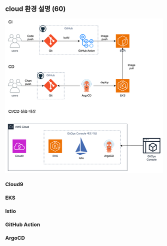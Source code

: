 ## **cloud 환경 설명 (60)**

![cloud_env](../../images/class/env1.png)

### Cloud9

### EKS

### Istio

### GitHub Action

### ArgoCD
